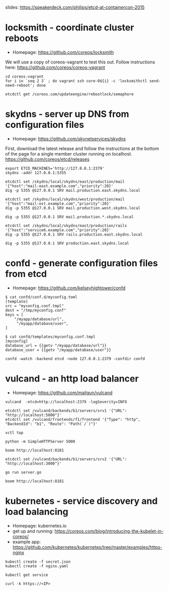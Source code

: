 slides: https://speakerdeck.com/philips/etcd-at-containercon-2015

# locksmith - coordinate cluster reboots

- Homepage: https://github.com/coreos/locksmith

We will use a copy of coreos-vagrant to test this out. Follow instructions here: https://github.com/coreos/coreos-vagrant

```
cd coreos-vagrant
for i in `seq 2 3` ; do vagrant ssh core-0${i} -c 'locksmithctl send-need-reboot'; done
```

```
etcdctl get /coreos.com/updateengine/rebootlock/semaphore
```

# skydns - server up DNS from configuration files

- Homepage: https://github.com/skynetservices/skydns

First, download the latest release and follow the instructions at the bottom of the page for a single member cluster running on localhost. https://github.com/coreos/etcd/releases


```
export ETCD_MACHINES='http://127.0.0.1:2379'
skydns -addr 127.0.0.1:5355
```

```
etcdctl set /skydns/local/skydns/east/production/mail     '{"host":"mail-east.example.com","priority":20}'
dig -p 5355 @127.0.0.1 SRV mail.production.east.skydns.local
```

```
etcdctl set /skydns/local/skydns/west/production/mail     '{"host":"mail-est.example.com","priority":20}'
dig -p 5355 @127.0.0.1 SRV mail.production.west.skydns.local
```

```
dig -p 5355 @127.0.0.1 SRV mail.production.*.skydns.local
```


```
etcdctl set /skydns/local/skydns/east/production/rails     '{"host":"service6.example.com","priority":20}'
dig -p 5355 @127.0.0.1 SRV rails.production.east.skydns.local
```

```
dig -p 5355 @127.0.0.1 SRV production.east.skydns.local
```

# confd - generate configuration files from etcd


- Homepage: https://github.com/kelseyhightower/confd

```
$ cat confd/conf.d/myconfig.toml
[template]
src = "myconfig.conf.tmpl"
dest = "/tmp/myconfig.conf"
keys = [
    "/myapp/database/url",
     "/myapp/database/user",
]
```

```
$ cat confd/templates/myconfig.conf.tmpl
[myconfig]
database_url = {{getv "/myapp/database/url"}}
database_user = {{getv "/myapp/database/user"}}
```

```
confd -watch -backend etcd -node 127.0.0.1:2379 -confdir confd
```

# vulcand - an http load balancer

- Homepage: https://github.com/mailgun/vulcand

```
vulcand  -etcd=http://localhost:2379 -logSeverity=INFO
```

```
etcdctl set /vulcand/backends/b1/servers/srv1 '{"URL": "http://localhost:5000"}'
etcdctl set /vulcand/frontends/f1/frontend '{"Type": "http", "BackendId": "b1", "Route": "Path(`/`)"}'
```

```
vctl top
```

```
python -m SimpleHTTPServer 5000
```

```
boom http://localhost:8181
```

```
etcdctl set /vulcand/backends/b1/servers/srv2 '{"URL": "http://localhost:3000"}'
```

```
go run server.go
```

```
boom http://localhost:8181
```

# kubernetes - service discovery and load balancing

- Homepage: kubernetes.io
- get up and running: https://coreos.com/blog/introducing-the-kubelet-in-coreos/
- example app: https://github.com/kubernetes/kubernetes/tree/master/examples/https-nginx

```
kubectl create -f secret.json
kubectl create -f nginx.yaml
```

```
kubectl get service
```

```
curl -k https://<IP>
```
